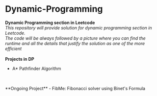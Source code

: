 # Dynamic-Programming
**Dynamic Programming section in Leetcode**     
*This repository will provide solution for dynamic programming section in Leetcode.<br />     The code will be always followed by a picture where you can find the runtime and all the details that justify the solution as one of the more efficient*
<br />
<br />
**Projects in DP**
- A* Pathfinder Algorithm 
<br />
<br />
**Ongoing Project**
- FibMe: Fibonacci solver using Binet's Formula 
